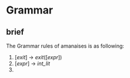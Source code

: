 # Grammar

## brief

The Grammar rules of amanaises is as following:

1. [*exit*] -> *exit*([*expr*])
2. [*expr*] -> *int_lit*
3. 
